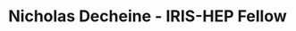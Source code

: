 ---
layout: fellow
pagetype: fellow
permalink: /fellows/decheine.html
fellow-name: Nicholas Decheine
title: Nicholas Decheine - IRIS-HEP Fellow
active: false
dates:
  start: 2021-05-24
  end: 2021-08-21
photo: /assets/images/team/Nicholas-Decheine.jpg
institution: University of Wisconsin - Madison
e-mail: decheine@hep.wisc.edu
project_title: "Implementing ServiceX Data as a Source for ROOT\u2019s RDataFrame"
focus-area: as
project_goal: >
  ServiceX is a smart data delivery service used by physicists to retrieve data subsets
  for analysis. This project aims to develop a streamlined C++ software service that
  bridges the gap between ServiceX experiment data acquisition and the creation and
  instantiation of a ROOT RDataFrame for analysis. It will accomplish this by fetching
  ServiceX data using a user request, construct an RDataFrame instance using the fetched
  data, and return it to the user, ready for analysis. This utility will streamline
  the analysis process so that physicist will spend less time on organizing their
  data and more time doing meaningful analysis on a virtual data frame. The demo dataset
  will be CMS Higgs event data from CERN’s Open Data collection.
mentors:
- gordonwatts
proposal: /assets/pdf/Fellow-Nicholas-Decheine-Proposal.pdf
presentations:
- title: "Implementing ServiceX data as a source for ROOT\u2019s RDataFrame"
  date: 2021-11-01
  url: https://indico.cern.ch/event/1082474/contributions/4551121/attachments/2337502/3984348/ServiceX%20to%20RDataFrame%20Presentation%20%281%29.pdf
  meeting: IRIS-HEP Topical Meetings
  meetingurl: https://indico.cern.ch/event/1082474/
  recordingurl: https://youtu.be/k6T12vY41oA
  focus-area: as
current_status: >
  <strong>February 2022</strong> - R&T Software Engineer at Abbott
github-username: decheine

linkedin-profile: https://www.linkedin.com/in/decheine
---
